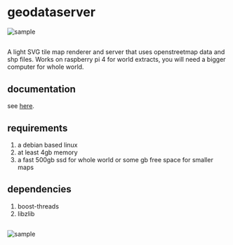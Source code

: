 # geodataserver
![sample](/doc/sample.jpg)
##
A light SVG tile map renderer and server that uses openstreetmap data and shp files.
Works on raspberry pi 4 for world extracts, you will need a bigger computer for whole world.
## documentation
see [here](/docs/index.md).
## requirements
1. a debian based linux
2. at least 4gb memory
2. a fast 500gb ssd for whole world or some gb free space for smaller maps
## dependencies
1. boost-threads
2. libzlib
##
![sample](/doc/sample2.jpg)
